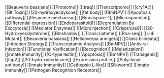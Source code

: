 [[Beauveria bassiana]]
[[Proteome]]
[[Itraq]]
[[Transcriptome]]
[[cry1Ac]]
[[Bt Toxin]]
[[20-hydroxyecdysone]]
[[fat body]]
[[BmNPV]]
[[Apoptosis pathway]]
[[Response mechanism]]
[[Bmcaspase-1]]
[[Microsporidian]]
[[Differential expression]]
[[Endoparasitoid]]
[[Degranulation By Exocytosis]]
[[Mediator Enzymes]]
[[Microinjection]]
[[Crispr/cas9]]
[[20-Hydroxyecdysterone]]
[[Bmshadow]]
[[Transcriptome]]
[[Rna-seq]]
[[L-4i Mutant]]
[[Beauveria bassiana]]
[[Helicoverpa armigera]]
[[Clanis bilineata]]
[[Infection Strategy]]
[[Transcriptomic Analysis]]
[[BmNPV]]
[[Antiviral Infection]]
[[Functional Verification]]
[[Recognition]]
[[Melanization]]
[[innate immunity]]
[[C-type lectin]]
[[Apoptosis]]
[[BmNPV]]
[[Transgenic]]
[[Iap2]]
[[20-hydroxyecdysone]]
[[Expression profile]]
[[Polyclonal antibody]]
[[innate immunity]]
[[Cathepsin L-like]]
[[Silkworm]]
[[innate immunity]]
[[Pathogen Recognition Receptors]]
